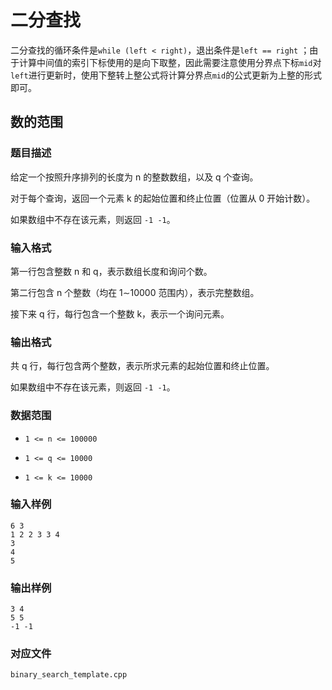 # 二分查找

二分查找的循环条件是`while (left < right)`，退出条件是`left == right` ；由于计算中间值的索引下标使用的是向下取整，因此需要注意使用分界点下标`mid`对`left`进行更新时，使用下整转上整公式将计算分界点`mid`的公式更新为上整的形式即可。



## 数的范围

### 题目描述

给定一个按照升序排列的长度为 n 的整数数组，以及 q 个查询。

对于每个查询，返回一个元素 k 的起始位置和终止位置（位置从 0 开始计数）。

如果数组中不存在该元素，则返回 `-1 -1`。

### 输入格式

第一行包含整数 n 和 q，表示数组长度和询问个数。

第二行包含 n 个整数（均在 1∼10000 范围内），表示完整数组。

接下来 q 行，每行包含一个整数 k，表示一个询问元素。

### 输出格式

共 q 行，每行包含两个整数，表示所求元素的起始位置和终止位置。

如果数组中不存在该元素，则返回 `-1 -1`。

### 数据范围

* `1 <= n <= 100000`

* `1 <= q <= 10000`

* `1 <= k <= 10000`

### 输入样例

```
6 3
1 2 2 3 3 4
3
4
5
```

### 输出样例

```
3 4
5 5
-1 -1
```

### 对应文件

`binary_search_template.cpp`
